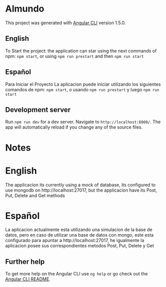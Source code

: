 # Almundo

This project was generated with [Angular CLI](https://github.com/angular/angular-cli) version 1.5.0.

## English
To Start the project:
the application can star using the next commands of npm: `npm start`, or using `npm run prestart` and then `npm run start`

## Español
Para Iniciar el Proyecto
La aplicacion puede iniciar utilizando los siguientes comandos de npm: `npm start`, o usando `npm run prestart` y luego `npm run start`

## Development server

Run `npm run dev` for a dev server. Navigate to `http://localhost:8000/`. The app will automatically reload if you change any of the source files.

# Notes

# English
The applicacion its currently using a mock of database,  its configured to use mongodb on http://localhost:27017, but the applicacion have its Post, Put, Delete and Get methods 

# Español
La aplicacion actualmente esta utilizando una simulacion de la base de datos, pero en caso de utilizar una base de datos con mongo, este esta configurado para apuntar a http://localhost:27017, he igualmente la aplicacion posee sus correspondientes metodos Post, Put, Delete y Get 


## Further help

To get more help on the Angular CLI use `ng help` or go check out the [Angular CLI README](https://github.com/angular/angular-cli/blob/master/README.md).

